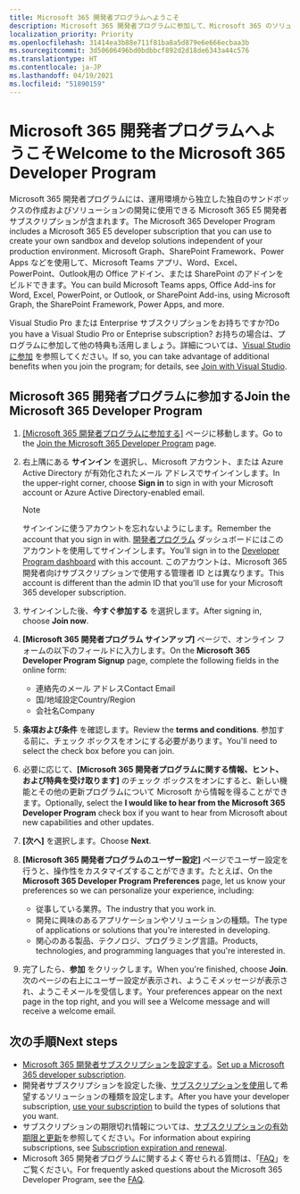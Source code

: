 ```yaml
---
title: Microsoft 365 開発者プログラムへようこそ
description: Microsoft 365 開発者プログラムに参加して、Microsoft 365 のソリューションをご自分の運用環境で独自に開発します。
localization_priority: Priority
ms.openlocfilehash: 31414ea3b88e711f81ba8a5d879e6e666ecbaa3b
ms.sourcegitcommit: 3d50606496bd0bdbbcf892d2d18de6343a44c576
ms.translationtype: HT
ms.contentlocale: ja-JP
ms.lasthandoff: 04/19/2021
ms.locfileid: "51890159"
---
```

# <a name="welcome-to-the-microsoft-365-developer-program"></a><span data-ttu-id="a4929-103">Microsoft 365 開発者プログラムへようこそ</span><span class="sxs-lookup"><span data-stu-id="a4929-103">Welcome to the Microsoft 365 Developer Program</span></span>

<span data-ttu-id="a4929-104">Microsoft 365 開発者プログラムには、運用環境から独立した独自のサンドボックスの作成およびソリューションの開発に使用できる Microsoft 365 E5 開発者 サブスクリプションが含まれます。</span><span class="sxs-lookup"><span data-stu-id="a4929-104">The Microsoft 365 Developer Program includes a Microsoft 365 E5 developer subscription that you can use to create your own sandbox and develop solutions independent of your production environment.</span></span> <span data-ttu-id="a4929-105">Microsoft Graph、SharePoint Framework、Power Apps などを使用して、Microsoft Teams アプリ、Word、Excel、PowerPoint、Outlook用の Office アドイン、または SharePoint のアドインをビルドできます。</span><span class="sxs-lookup"><span data-stu-id="a4929-105">You can build Microsoft Teams apps, Office Add-ins for Word, Excel, PowerPoint, or Outlook, or SharePoint Add-ins, using Microsoft Graph, the SharePoint Framework, Power Apps, and more.</span></span>

<span data-ttu-id="a4929-106">Visual Studio Pro または Enterprise サブスクリプションをお持ちですか?</span><span class="sxs-lookup"><span data-stu-id="a4929-106">Do you have a Visual Studio Pro or Enteprise subscription?</span></span> <span data-ttu-id="a4929-107">お持ちの場合は、プログラムに参加して他の特典も活用しましょう。詳細については、[Visual Studio に参加](join-with-visual-studio.md) を参照してください。</span><span class="sxs-lookup"><span data-stu-id="a4929-107">If so, you can take advantage of additional benefits when you join the program; for details, see [Join with Visual Studio](join-with-visual-studio.md).</span></span>

## <a name="join-the-microsoft-365-developer-program"></a><span data-ttu-id="a4929-108">Microsoft 365 開発者プログラムに参加する</span><span class="sxs-lookup"><span data-stu-id="a4929-108">Join the Microsoft 365 Developer Program</span></span>

1. <span data-ttu-id="a4929-109">[[Microsoft 365 開発者プログラムに参加する]](https://developer.microsoft.com/ja-JP/microsoft-365/dev-program) ページに移動します。</span><span class="sxs-lookup"><span data-stu-id="a4929-109">Go to the [Join the Microsoft 365 Developer Program](https://developer.microsoft.com/ja-JP/microsoft-365/dev-program) page.</span></span> 

2. <span data-ttu-id="a4929-110">右上隅にある **サインイン** を選択し、Microsoft アカウント、または Azure Active Directory が有効化されたメール アドレスでサインインします。</span><span class="sxs-lookup"><span data-stu-id="a4929-110">In the upper-right corner, choose **Sign in** to sign in with your Microsoft account or Azure Active Directory-enabled email.</span></span>

    > [!NOTE]
    > <span data-ttu-id="a4929-111">サインインに使うアカウントを忘れないようにします。</span><span class="sxs-lookup"><span data-stu-id="a4929-111">Remember the account that you sign in with.</span></span> <span data-ttu-id="a4929-112">[開発者プログラム](https://developer.microsoft.com/office/profile) ダッシュボードにはこのアカウントを使用してサインインします。</span><span class="sxs-lookup"><span data-stu-id="a4929-112">You’ll sign in to the [Developer Program dashboard](https://developer.microsoft.com/office/profile) with this account.</span></span> <span data-ttu-id="a4929-113">このアカウントは、Microsoft 365 開発者向けサブスクリプションで使用する管理者 ID とは異なります。</span><span class="sxs-lookup"><span data-stu-id="a4929-113">This account is different than the admin ID that you'll use for your Microsoft 365 developer subscription.</span></span>

3. <span data-ttu-id="a4929-114">サインインした後、**今すぐ参加する** を選択します。</span><span class="sxs-lookup"><span data-stu-id="a4929-114">After signing in, choose **Join now**.</span></span>

4. <span data-ttu-id="a4929-115">**[Microsoft 365 開発者プログラム サインアップ]** ページで、オンライン フォームの以下のフィールドに入力します。</span><span class="sxs-lookup"><span data-stu-id="a4929-115">On the **Microsoft 365 Developer Program Signup** page, complete the following fields in the online form:</span></span>

    - <span data-ttu-id="a4929-116">連絡先のメール アドレス</span><span class="sxs-lookup"><span data-stu-id="a4929-116">Contact Email</span></span>
    - <span data-ttu-id="a4929-117">国/地域設定</span><span class="sxs-lookup"><span data-stu-id="a4929-117">Country/Region</span></span>
    - <span data-ttu-id="a4929-118">会社名</span><span class="sxs-lookup"><span data-stu-id="a4929-118">Company</span></span>

5. <span data-ttu-id="a4929-119">**条項および条件** を確認します。</span><span class="sxs-lookup"><span data-stu-id="a4929-119">Review the **terms and conditions**.</span></span> <span data-ttu-id="a4929-120">参加する前に、チェック ボックスをオンにする必要があります。</span><span class="sxs-lookup"><span data-stu-id="a4929-120">You'll need to select the check box before you can join.</span></span>

6. <span data-ttu-id="a4929-121">必要に応じて、**[Microsoft 365 開発者プログラムに関する情報、ヒント、および特典を受け取ります]** のチェック ボックスをオンにすると、新しい機能とその他の更新プログラムについて Microsoft から情報を得ることができます。</span><span class="sxs-lookup"><span data-stu-id="a4929-121">Optionally, select the **I would like to hear from the Microsoft 365 Developer Program** check box if you want to hear from Microsoft about new capabilities and other updates.</span></span> 

7. <span data-ttu-id="a4929-122">**[次へ]** を選択します。</span><span class="sxs-lookup"><span data-stu-id="a4929-122">Choose **Next**.</span></span>

8. <span data-ttu-id="a4929-123">**[Microsoft 365 開発者プログラムのユーザー設定]** ページでユーザー設定を行うと、操作性をカスタマイズすることができます。たとえば、</span><span class="sxs-lookup"><span data-stu-id="a4929-123">On the **Microsoft 365 Developer Program Preferences** page, let us know your preferences so we can personalize your experience, including:</span></span>

    - <span data-ttu-id="a4929-124">従事している業界。</span><span class="sxs-lookup"><span data-stu-id="a4929-124">The industry that you work in.</span></span>
    - <span data-ttu-id="a4929-125">開発に興味のあるアプリケーションやソリューションの種類。</span><span class="sxs-lookup"><span data-stu-id="a4929-125">The type of applications or solutions that you're interested in developing.</span></span>
    - <span data-ttu-id="a4929-126">関心のある製品、テクノロジ、プログラミング言語。</span><span class="sxs-lookup"><span data-stu-id="a4929-126">Products, technologies, and programming languages that you're interested in.</span></span>

9. <span data-ttu-id="a4929-127">完了したら、**参加** をクリックします。</span><span class="sxs-lookup"><span data-stu-id="a4929-127">When you're finished, choose **Join**.</span></span> <span data-ttu-id="a4929-128">次のページの右上にユーザー設定が表示され、ようこそメッセージが表示され、ようこそメールを受信します。</span><span class="sxs-lookup"><span data-stu-id="a4929-128">Your preferences appear on the next page in the top right, and you will see a Welcome message and will receive a welcome email.</span></span>



## <a name="next-steps"></a><span data-ttu-id="a4929-129">次の手順</span><span class="sxs-lookup"><span data-stu-id="a4929-129">Next steps</span></span>

- <span data-ttu-id="a4929-130">[Microsoft 365 開発者サブスクリプションを設定する](microsoft-365-developer-program-get-started.md)。</span><span class="sxs-lookup"><span data-stu-id="a4929-130">[Set up a Microsoft 365 developer subscription](microsoft-365-developer-program-get-started.md).</span></span> 
- <span data-ttu-id="a4929-131">開発者サブスクリプションを設定した後、[サブスクリプションを使用](build-microsoft-365-solutions.md)して希望するソリューションの種類を設定します。</span><span class="sxs-lookup"><span data-stu-id="a4929-131">After you have your developer subscription, [use your subscription](build-microsoft-365-solutions.md) to build the types of solutions that you want.</span></span>
- <span data-ttu-id="a4929-132">サブスクリプションの期限切れ情報については、[サブスクリプションの有効期限と更新](subscription-expiration-and-renewal.md)を参照してください。</span><span class="sxs-lookup"><span data-stu-id="a4929-132">For information about expiring subscriptions, see [Subscription expiration and renewal](subscription-expiration-and-renewal.md).</span></span>
- <span data-ttu-id="a4929-133">Microsoft 365 開発者プログラムに関するよく寄せられる質問は、「[FAQ](microsoft-365-developer-program-faq.md)」をご覧ください。</span><span class="sxs-lookup"><span data-stu-id="a4929-133">For frequently asked questions about the Microsoft 365 Developer Program, see the [FAQ](microsoft-365-developer-program-faq.md).</span></span>


